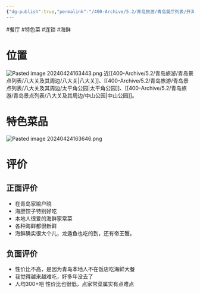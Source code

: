 ```yaml
---
{"dg-publish":true,"permalink":"/400-Archive/5.2/青岛旅游/青岛餐厅列表/开海餐厅/","tags":["餐厅","特色菜","连锁","海鲜"]}
---
```


#餐厅 #特色菜 #连锁 #海鲜 
# 位置
![Pasted image 20240424163443.png](/img/user/800-%E5%85%B6%E4%BB%96/801-%E5%9B%BE%E7%89%87/Pasted%20image%2020240424163443.png)
近[[400-Archive/5.2/青岛旅游/青岛景点列表/八大关及其周边/八大关\|八大关]]、[[400-Archive/5.2/青岛旅游/青岛景点列表/八大关及其周边/太平角公园\|太平角公园]]、[[400-Archive/5.2/青岛旅游/青岛景点列表/八大关及其周边/中山公园\|中山公园]]。
# 特色菜品
![Pasted image 20240424163646.png](/img/user/800-%E5%85%B6%E4%BB%96/801-%E5%9B%BE%E7%89%87/Pasted%20image%2020240424163646.png)
# 评价
## 正面评价
- 在青岛家喻户晓
- 海胆饺子特别好吃
- 本地人很爱的海鲜家常菜
- 各种海鲜都很新鲜
- 海鲜确实很大个儿，龙遁鱼也吃的到，还有帝王蟹。
## 负面评价
- 性价比不高，是因为青岛本地人不在饭店吃海鲜大餐
- 我觉得越来越难吃，好多年没去了
- 人均300+吧 性价比也很低，点家常菜属实有点难点